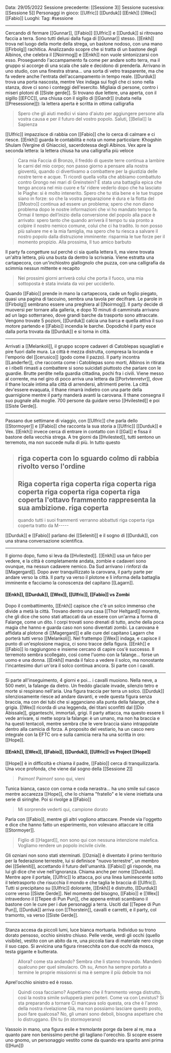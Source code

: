 Data: 29/05/2022
Sessione precedente: [[Sessione 3]]
Sessione sucessiva: [[Sessione 5]]
Personaggi in gioco: [[Ulfric]] [[Durduk]] [[Enkh]] [[Wex]] [[Fabio]]
Luoghi:
Tag: #sessione 

---
Cercando di fermare [[Gunnar]], [[Fabio]] [[Ulfric]] e [[Durduk]] si ritrovano faccia a terra. Sono tutti delusi dalla fuga di [[Gunnar]] stesso. [[Enkh]] trova nel luogo della morte della strega, un bastone nodoso, con una mano [[Firbolg]] rachitica. Analizzando scopre che si tratta di un bastone degli Albinos, che celebra il [[Noirmog]] e [[Enkh]] non vuole sintonizzarsi con esso. Proseguendo l'accampamento fa come per andare sotto terra, ma il gruppo si accorge di una scala che sale e decidono di prenderla. Arrivano in uno studio, con una finestra strana... una sorta di vetro trasparente, ma che fa vedere anche l'entrata dell'accampamento in tempo reale. [[Durduk]] trova una porta nascosta, mentre Vex indaga sui fogli che ci sono nella stanza, dove ci sono i conteggi dell'esercito. Migliaia di persone, contro i miseri plotoni di [[Siste gerde]]. Si trovano due lettere, una aperta, con il sigillo [[EFCC]], una chiusa con il sigillo di [[Gandr]] (rubata nella [[Presessione]]):
la lettera aperta è scritta in ottima calligrafia 
>Spero che gli aiuti medici vi siano d'aiuto per aggiungere persone alla vostra causa e per il futuro del vostro popolo.
>Saluti, [[Belial]] la Sapienza

[[Ulfric]] impazzisce di rabbia con [[Fabio]] che lo cerca di calmare e ci riesce. [[Enkh]] guarda le contabilità e nota un nome particolare: Khogshin Shulam (Vergine di Ghiaccio), sacerdotessa degli Albinos. Vex apre la seconda lettera:
la lettera chiusa ha una calligrafia più veloce
>Cara mia Faccia di Bronzo, 
>il freddo di queste terre continua a lambire le carni del mio corpo; non passo giorno a pensare alla nostra gioventù, quando ci divertivamo a combattere per la giustizia delle nostre terre e acque. Ti ricordi quella volta che abbiamo combattuto contro Grongo nei mari di Greinstein? È stata una battaglia epica che tengo ancora nel mio cuore e fa’ ridere vederlo dopo che ha lasciato le Piaghe: si è molto intenerito. Spero che tu stia bene e le tue truppe siano in forze: so che la vostra preparazione è dura e la flotta del [[Mostro]] continua ad essere un problema; spero che non diano problema dopo le nostre informazioni che vi ho mandato tempo fa. Ormai il tempo dell’inizio della conversione del popolo alla pace è arrivato: spero tanto che quando arriverà il tempo tu sia pronto a colpire il nostro nemico comune, colui che ci ha tradito. Io non posso più salvare me e la mia famiglia, ma spero che tu riesca a salvare il nostro popolo dalla distruzione imminente: risparmia le tue forze per il momento propizio. 
>Alla prossima,
Il tuo amico barbuto

Il party fa congetture sul perché ci sia quella lettera lì, ma viene trovata un'altra lettera, più una busta da dentro la scrivania.
Viene estratta una cartapecora, con un'inchiostro giallognolo che puzza, con una calligrafia da scimmia nessun mittente e recapito
>Nei prossimi giorni arriverà colui che porta il fuoco, una mia sottoposta è stata inviata da voi per ucciderlo. 

Quando [[Fabio]] prende in mano la cartapecora, cade un foglio piegato, quasi una pagina di taccuino, sembra una tavola per decifrare. Le parole in [[Firbolg]] sembrano essere una preghiera al [[Noirmog]]. Il party decide di muoversi per tornare alla galleria, e dopo 10 minuti di camminata arrivano ad un lago sotterraneo, dove grandi barche da trasporto sono attraccate.  Vengono trovate 5 pozioni, [[Durduk]] calcia una barca e quella attiva il suo motore partendo e [[Fabio]] incendia le barche. 
Dopodiché il party esce dalla porta trovata da [[Durduk]] e si torna in città.

---
Arrivati a [[Melankoli]], il gruppo scopre cadaveri di Catoblepas squagliati e pire fuori dalle mura. La città è mezza distrutta, compresa la locanda e l'emporio del [[cerusico]] (godo come il pazzo). Il party incontra [[Landerfer]], che racconta come i Catoblepas sono morti, Albinos in ritirata e i ribelli rimasti a combattere si sono suicidati piuttosto che parlare con le guardie. Brutte perdite nella guardia cittadina, pochi fra i civili. Viene messo al corrente, ma nel giro di poco arriva una lettera da [[Portvtenretvr]], dove il thane locale intima alla città di arrendersi, altrimenti perire. La città dev'essere evaquata, il thane rimarrà indietro con una parte della guarnigione mentre il party manderà avanti la carovana. Il thane consegna il suo pugnale alla moglie. 700 persone da guidare verso [[Hvilested]] e poi [[Siste Gerde]].

---
Passano due settimane di viaggio, con [[Ulfric]] che parla dello [[Stormoyer]] e [[Fabio]] che racconta la sua storia a [[Ulfric]] [[Durduk]] e Vex. [[Enkh]] invece cerca di entrare in contatto con il [[Gal]] e fissa il bastone della vecchia strega. A tre giorni da [[Hvilested]], tutti sentono un terremoto, ma non succede nulla di più. In tutto questo
> riga coperta
> con lo sguardo colmo di rabbia rivolto verso l'ordine
> ---
> Riga coperta
> riga coperta
> riga coperta
> riga coperta
> riga coperta
> riga coperta
> riga coperta
> l'ottavo frammento rappresenta la sua ambizione. 
> riga coperta
> ---
> quando tutti i suoi frammenti verranno abbattuti
> riga coperta
> riga coperta
> tratto da M----- 

[[Durduk]] e [[Fabio]] parlano dei [[Seleniti]] e il sogno di [[Durduk]], con una strana conversazione scientifica. 

---
Il giorno dopo, fumo si leva da [[Hvilested]]. [[Enkh]] usa un falco per vedere, e la città è completamente andata, zombie e cadaveri sono ovunque, ma nessun cadavere nemico. Da Sud arrivano i rinforzi da [[Magergard]]. Dopo aver tranquillizzato la carovana, il party parte per andare verso la città. Il party va verso il plotone e li informa della battaglia imminente e facciamo la conoscenza del capitano [[Lagarn]]. 
#### [[Enkh]], [[Durduk]], [[Wex]], [[Ulfric]], [[Fabio]] vs Zombi
Dopo il combattimento, [[Enkh]] capisce che c'è un solco immenso che divide a metà la città. Trovano dentro una casa [[Thor Heltgard]] morente, che gli dice che sono stati attaccati da un essere con un'arma a forma di Falange, come un dito. I corpi trovati sono drenati di tutto, anche della poca magia che hanno e guarda caso non sono diventati zombi. La carovana è affidata al plotone di [[Magergard]] e alle cure del capitano Lagarn che porterà tutti verso [[Melankoli]]. Nel frattempo [[Wex]] indaga, e capisce il punto di un'esplosione magica, ci sono tracce della figura. [[Enkh]] e [[Fabio]] lo raggiungono e insieme cercano di capire cos'è successo. Il terremoto sembra scollegato, così come l'uomo con la falange... forse un uomo e una donna. [[Enkh]] manda il falco a vedere il solco, ma nonostante l'incantesimo duri un'ora il solco continua ancora. Si parte con i cavalli.

---
Si parte all'inseguimento, 4 giorni e poi... i cavalli muoiono. Nella neve, a 500 metri, la falange da dietro. Un freddo glaciale invade, silenzio tetro e morte si respirano nell'aria. Una figura traccia per terra un solco. [[Durduk]] silenziosamente riesce ad andare davanti, e vede questa figura senza braccia, ma con dei tubi che si agganciano alla punta della falange, che è grigia. [[Wex]] ricorda di una leggenda, dei titani sconfitti dal [[Dio Abissale]], giganteschi, immortali, grigi. Il party attacca, ma questo essere li vede arrivare, si mette sopra la falange: è un umano, ma non ha braccia e ha questi tentacoli, mentre sembra che le vere braccia siano intrappolate dentro alla camicia di forza. A proposito del vestiario, ha un casco nero integrale con la EFTC oro e sulla camicia nera ha una scritta in oro: [[Hope]].
#### [[Enkh]], [[Wex]], [[Fabio]], [[Durduk]], [[Ulfric]] vs Project [[Hope]]
[[Hope]] è in difficoltà e chiama il padre, [[Fabio]] cerca di tranquilizzarla. Una voce profonda, che viene dal sogno della [[Sessione 2]]
>Paimon! Paimon! sono qui, vieni

Tunica bianca, casco con corna e coda nerastra... ha uno smile sul casco mentre accarezza [[Hope]], che lo chiama "fratello" e le viene iniettata una serie di siringhe. Poi si rivolge a [[Fabio]]
>Mi sorprende vederti qui, campione dorato

Parla con [[Fabio]], mentre gli altri vogliono attaccare. Prende via l'oggetto e dice che hanno fatto un esperimento, non volevano attaccare le città [[Stormoyer]]. 
>Figlio di [[Hagard]], non sono qui con nessuna intenzione malefica. Vogliamo rendere un popolo incivile civile. 

Gli ozniani non sono stati sterminati. [[Oznia]] è diventato il primo territorio per la federazione terrestre, lui si definisce "nuovo terrestre", un membro dei [[Seleniti]], accettando il futuro dell'umanità. [[Fabio]] gli risponde, ma lui gli dice che vive nell'ignoranza. Chiama anche per nome [[Durduk]]. Mentre apre il portale, [[Ulfric]] lo attacca, poi una linea luminescente sotto il teletrasporto che risucchia il mondo e che taglia le braccia di [[Ulfric]]. Tutti si precipitano su [[Ulfric]] dolorante, [[Enkh]] è distrutto, [[Durduk]] corre verso [[Siste Gerde]]. Nel momento del bisogno, [[Fabio]] e [[Wex]] intravedono il [[Tepee di Pun Pun]], che appena entrati scambiano il bastone con le cure per i due personaggi a terra. Usciti dal [[Tepee di Pun Pun]], [[Durduk]] arriva con [[Thorstein]], cavalli e carretti, e il party, col tramonto, va verso [[Siste Gerde]]. 

---
Stanza accesa da piccoli lumi, luce bianca mortuaria. Individuo su trono dorato pensoso, occhio sinistro chiuso. Pelle verde, verdi gli occhi (quello visibile), vestito con un abito da re, una piccola tiara di materiale nero cinge il suo capo. Si avvicina una figura rinsecchita con due occhi da mosca, testa gigante e butterata. 
>Allora? come sta andando?
>Sembra che li stanno trovando. Manderò qualcuno per quel simulacro. 
>Oh su, Amon ha sempre portato a termine le proprie missionni
>si ma è sempre il più debole tra noi

Aprel'occhio sinistro ed è rosso. 
>Quindi cosa facciamo?
>Aspettiamo che il frammento venga distrutto, così la nostra simile svilupperà pieni poteri. Come va con Levistus?
>Si sta preparando a tornare
>Ci mancava solo questa, ora che è l'anno della nostra rivelazione
>Già, ma non possiamo lasciare questo posto, puoi fare qualcosa?
>No, gli umani sono deboli, bisogna aspettare che lo distruggano. Ehi tu (in stormoyerano)

Vassoio in mano, una figura esile e tremolante porge da bere al re, ma a quanto pare non benissimo perché gli tagliano l'orecchio. Si scopre essere uno gnomo, un personaggio vestito come da quando era sparito anni prima ([[Hun]])